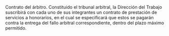 Contrato del árbitro.
Constituido el tribunal arbitral, la Dirección del Trabajo suscribirá con cada uno de sus integrantes un contrato de prestación de servicios a honorarios, en el cual se especificará que estos se pagarán contra la entrega del fallo arbitral correspondiente, dentro del plazo máximo permitido.